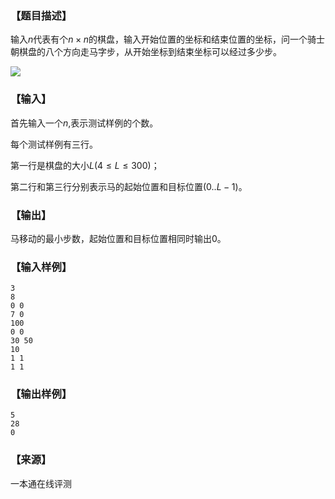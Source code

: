 ### 【题目描述】

输入$n$代表有个$n×n$的棋盘，输入开始位置的坐标和结束位置的坐标，问一个骑士朝棋盘的八个方向走马字步，从开始坐标到结束坐标可以经过多少步。

![](pic/1257.gif)

### 【输入】

首先输入一个$n$,表示测试样例的个数。

每个测试样例有三行。

第一行是棋盘的大小$L(4≤L≤300)$；

第二行和第三行分别表示马的起始位置和目标位置$(0..L-1)$。

### 【输出】

马移动的最小步数，起始位置和目标位置相同时输出$0$。

### 【输入样例】

```
3
8
0 0
7 0
100
0 0
30 50
10
1 1
1 1
```

### 【输出样例】

```
5
28
0

```


 ### 【来源】

 一本通在线评测 